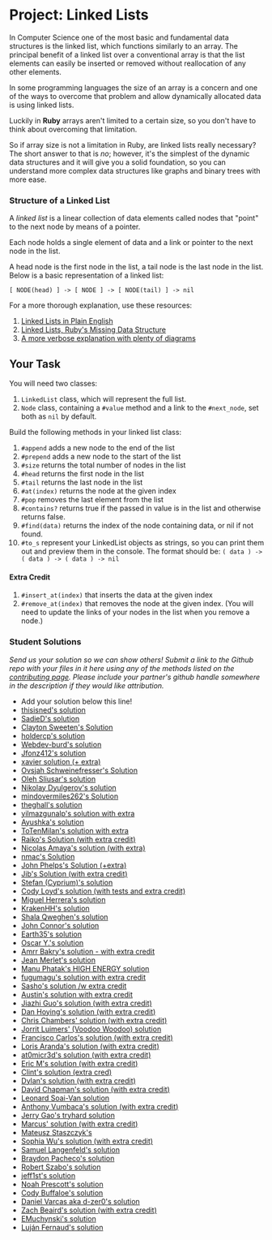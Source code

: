 # Project: Linked Lists

In Computer Science one of the most basic and fundamental data structures is the
linked list, which functions similarly to an array. The principal benefit of a linked
list over a conventional array is that the list elements can easily be inserted or
removed without reallocation of any other elements.

In some programming languages the size of an array is a concern and one of the ways
to overcome that problem and allow dynamically allocated data is using linked lists.

Luckily in **Ruby** arrays aren't limited to a certain size, so you don't have to think
about overcoming that limitation.

So if array size is not a limitation in Ruby, are linked lists really necessary?
The short answer to that is *no*; however, it's the simplest of the dynamic data
structures and it will give you a solid foundation, so you can understand more
complex data structures like graphs and binary trees with more ease.

### Structure of a Linked List
A *linked list* is a linear collection of data elements called nodes that "point"
to the next node by means of a pointer.

Each node holds a single element of data and a link or pointer to the next node in the list.

A head node is the first node in the list, a tail node is the last node in the list. Below is a basic representation of a linked list:

`[ NODE(head) ] -> [ NODE ] -> [ NODE(tail) ] -> nil`

 For a more thorough explanation, use these resources:

 1. [Linked Lists in Plain English](https://www.youtube.com/watch?v=oiW79L8VYXk)
 2. [Linked Lists, Ruby's Missing Data Structure](https://www.sitepoint.com/rubys-missing-data-structure/)
 3. [A more verbose explanation with plenty of diagrams](http://www.cs.cmu.edu/~adamchik/15-121/lectures/Linked%20Lists/linked%20lists.html)


## Your Task
You will need two classes:

1. `LinkedList` class, which will represent the full list.
2. `Node` class, containing a `#value` method and a link to the `#next_node`, set both as `nil` by default.


Build the following methods in your linked list class:

1. `#append` adds a new node to the end of the list
2. `#prepend` adds a new node to the start of the list
3. `#size` returns the total number of nodes in the list
4. `#head` returns the first node in the list
5. `#tail` returns the last node in the list
6. `#at(index)` returns the node at the given index
7. `#pop` removes the last element from the list
8. `#contains?` returns true if the passed in value is in the list and otherwise returns false.
9. `#find(data)` returns the index of the node containing data, or nil if not found.
10. `#to_s` represent your LinkedList objects as strings, so you can print them out and preview them in the console.
  The format should be: `( data ) -> ( data ) -> ( data ) -> nil`

#### Extra Credit

1. `#insert_at(index)` that inserts the data at the given index
2. `#remove_at(index)` that removes the node at the given index. (You will need to update the links of your nodes in the list when you remove a node.)

### Student Solutions

*Send us your solution so we can show others! Submit a link to the Github repo with your files in it here using any of the methods listed on the [contributing page](http://github.com/TheOdinProject/curriculum/blob/master/contributing.md).  Please include your partner's github handle somewhere in the description if they would like attribution.*

* Add your solution below this line!
* [thisisned's solution](https://github.com/thisisned/linked_list/blob/master/linked_list.rb)
* [SadieD's solution](https://github.com/SadieD/linked_lists)
* [Clayton Sweeten's Solution](https://github.com/cjsweeten101/OdinProjects/tree/master/linked_list)
* [holdercp's solution](https://github.com/holdercp/linked_lists)
* [Webdev-burd's solution](https://github.com/webdev-burd/linked_list)
* [Jfonz412's solution](https://github.com/jfonz412/computer_science/blob/master/linked_lists.rb)
* [xavier solution (+ extra)](https://github.com/nxdf2015/odin-linked-lists/blob/master/linked_list.rb)
* [Ovsjah Schweinefresser's Solution](https://github.com/Ovsjah/linked_lists)
* [Oleh Sliusar's solution](https://github.com/OlehSliusar/linked_lists)
* [Nikolay Dyulgerov's solution](https://github.com/NicolayD/ruby-data-structures/blob/master/linked_list.rb)
* [mindovermiles262's Solution](https://github.com/mindovermiles262/linked-list)
* [theghall's solution](https://github.com/theghall/linked-list.git)
* [yilmazgunalp's solution with extra](https://github.com/yilmazgunalp/linked_list)
* [Ayushka's solution](https://github.com/ayushkamadji/ruby_linked_list/blob/master/lib/LinkedList.rb)
* [ToTenMilan's solution with extra](https://github.com/ToTenMilan/the_odin_project/tree/master/ruby/linked_list)
* [Raiko's Solution (with extra credit)](https://github.com/Cypher0/linked_lists/blob/master/linked_list.rb)
* [Nicolas Amaya's solution (with extra)](https://github.com/nicoasp/TOP---Ruby-Linked-Lists)
* [nmac's Solution](https://github.com/nmacawile/LinkedList)
* [John Phelps's Solution (+extra)](https://github.com/jphelps413/odin-ruby/blob/master/linked-lists/linked_list.rb)
* [Jib's Solution (with extra credit)](https://github.com/NuclearMachine/OdinTasks/tree/master/LinkedLists)
* [Stefan (Cyprium)'s solution](https://github.com/dev-cyprium/linked-lists-ruby/)
* [Cody Loyd's solution (with tests and extra credit)](https://github.com/codyloyd/linked_list)
* [Miguel Herrera's solution](https://github.com/migueloherrera/linked-lists)
* [KrakenHH's solution](https://github.com/KrakenHH/ruby/tree/master/algorithms/linked_list)
* [Shala Qweghen's solution](https://github.com/ShalaQweghen/linked_list)
* [John Connor's solution](https://github.com/jacgitcz/linked_list)
* [Earth35's solution](https://github.com/Earth35/linked-list/blob/master/linked_list.rb)
* [Oscar Y.'s solution](https://github.com/mysteryihs/ruby_projects/blob/master/linked_list.rb)
* [Amrr Bakry's solution - with extra credit](https://github.com/Amrrbakry/learning_ruby/blob/master/LinkedList/linked_list.rb)
* [Jean Merlet's solution](https://github.com/jeanmerlet/linked_lists/blob/master/linked_list.rb)
* [Manu Phatak's HIGH ENERGY solution](https://github.com/bionikspoon/ruby_linked_list)
* [fugumagu's solution with extra credit](https://github.com/fugumagu/the_odin_project/tree/master/linked_list)
* [Sasho's solution /w extra credit](https://github.com/sashoa/the-odin-project/tree/master/project-linked-lists)
* [Austin's solution with extra credit](https://github.com/CouchofTomato/algorithm/blob/master/linked_list.rb)
* [Jiazhi Guo's solution (with extra credit)](https://github.com/jerrykuo7727/linked_lists)
* [Dan Hoying's solution (with extra credit)](https://github.com/danhoying/linked_lists)
* [Chris Chambers' solution (with extra credit)](https://github.com/chrisgchambers/ruby_exercies/blob/master/linked_list/linked_list.rb)
* [Jorrit Luimers' (Voodoo Woodoo) solution](https://github.com/voodoowoodoo/ruby_linked_lists)
* [Francisco Carlos's solution (with extra credit)](https://github.com/fcarlosdev/the_odin_project/tree/master/linked_lists)
* [Loris Aranda's solution (with extra credit)](https://github.com/LorisProg/ruby-linked_lists)
* [at0micr3d's solution (with extra credit)](https://github.com/at0micr3d/linked_list)
* [Eric M's solution (with extra credit)](https://github.com/em77/linked_list)
* [Clint's solution (extra cred)](https://github.com/tholymap/OdinLinkedList)
* [Dylan's solution (with extra credit)](https://github.com/resputin/the_odin_project/blob/master/Ruby/linklist/linklist.rb)
* [David Chapman's solution (with extra credit)](https://github.com/davidchappy/odin_training_projects/tree/master/linked_lists)
* [Leonard Soai-Van solution](https://github.com/leosoaivan/TOP_compsci)
* [Anthony Vumbaca's solution (with extra credit)](https://github.com/tvumbaca/linked_lists/blob/master/linked_list.rb)
* [Jerry Gao's tryhard solution](https://github.com/blackwright/odin/tree/master/ruby_linked_list)
* [Marcus' solution (with extra credit)](https://github.com/nestcx/odin_comp_sci/blob/master/linked_list.rb)
* [Mateusz Staszczyk's](https://github.com/sleaz0id/LinkedList)
* [Sophia Wu's solution (with extra credit)](https://github.com/SophiaLWu/project-linked-lists)
* [Samuel Langenfeld's solution](https://github.com/SamuelLangenfeld/linked_list)
* [Braydon Pacheco's solution](https://github.com/pacheeko/linked_lists/blob/master/linked_lists.rb)
* [Robert Szabo's solution](https://github.com/Siker001/the_odin_project_exercises/blob/master/ruby/linked_lists/linked_list.rb)
* [jeff1st's solution](https://github.com/jeff1st/linked_list)
* [Noah Prescott's solution](https://github.com/npresco/top/tree/master/linked_list)
* [Cody Buffaloe's solution](https://github.com/CodyLBuffaloe/Linked_Lists)
* [Daniel Varcas aka d-zer0's solution](https://github.com/d-zer0/linked_list/blob/master/linked_list.rb)
* [Zach Beaird's solution (with extra credit)](https://github.com/zbbeaird89/Linked-List)
* [EMuchynski's solution](https://github.com/EMuchynski/linked_lists)
* [Luján Fernaud's solution](https://github.com/lujanfernaud/ruby-linked-list)
